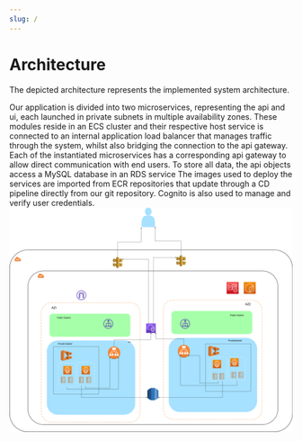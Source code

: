 ```yaml
---
slug: /
---
```

# Architecture

The depicted architecture represents the implemented system architecture.

Our application is divided into two microservices, representing the api and ui, each launched in private subnets in multiple availability zones. These modules reside in an ECS cluster and their respective host service is connected to an internal application load balancer that manages traffic through the system, whilst also bridging the connection to the api gateway.
Each of the instantiated microservices has a corresponding api gateway to allow direct communication with end users.
To store all data, the api objects access a MySQL database in an RDS service
The images used to deploy the services are imported from ECR repositories that update through a CD pipeline directly from our git repository.
Cognito is also used to manage and verify user credentials.
!['architecture'](arch.drawio.png)

